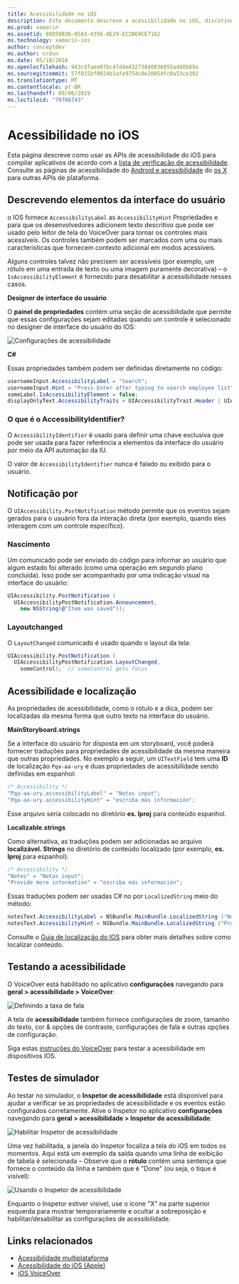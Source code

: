 ```yaml
---
title: Acessibilidade no iOS
description: Este documento descreve a acessibilidade no iOS, discutindo várias propriedades e recursos que podem ser usados para tornar seu aplicativo utilizável com o máximo de usuários possível.
ms.prod: xamarin
ms.assetid: 88D59B36-05A3-4356-AE29-EC2B69CE7162
ms.technology: xamarin-ios
author: conceptdev
ms.author: crdun
ms.date: 05/18/2016
ms.openlocfilehash: 943cdfaee07bc4fd4ed3273840036055ad40b89a
ms.sourcegitcommit: 57f815bf0024b1afe9754c0e28054fc0a53ce302
ms.translationtype: MT
ms.contentlocale: pt-BR
ms.lasthandoff: 09/06/2019
ms.locfileid: "70766743"
---
```

# <a name="accessibility-on-ios"></a>Acessibilidade no iOS

Esta página descreve como usar as APIs de acessibilidade do iOS para compilar aplicativos de acordo com a [lista de verificação de acessibilidade](~/cross-platform/app-fundamentals/accessibility.md).
Consulte as páginas de acessibilidade do [Android e acessibilidade](~/android/app-fundamentals/accessibility.md) do [os X](~/mac/app-fundamentals/accessibility.md) para outras APIs de plataforma.

## <a name="describing-ui-elements"></a>Descrevendo elementos da interface do usuário

o IOS fornece `AccessibilityLabel` as `AccessibilityHint` Propriedades e para que os desenvolvedores adicionem texto descritivo que pode ser usado pelo leitor de tela do VoiceOver para tornar os controles mais acessíveis. Os controles também podem ser marcados com uma ou mais características que fornecem contexto adicional em modos acessíveis.

Alguns controles talvez não precisem ser acessíveis (por exemplo, um rótulo em uma entrada de texto ou uma imagem puramente decorativa) – o `IsAccessibilityElement` é fornecido para desabilitar a acessibilidade nesses casos.

**Designer de interface do usuário**

O **painel de propriedades** contém uma seção de acessibilidade que permite que essas configurações sejam editadas quando um controle é selecionado no designer de interface do usuário do IOS:

![](accessibility-images/ios-designer-sml.png "Configurações de acessibilidade")

**C#**

Essas propriedades também podem ser definidas diretamente no código:

```csharp
usernameInput.AccessibilityLabel = "Search";
usernameInput.Hint = "Press Enter after typing to search employee list";
someLabel.IsAccessibilityElement = false;
displayOnlyText.AccessibilityTraits = UIAccessibilityTrait.Header | UIAccessibilityTrait.Selected;
```

### <a name="what-is-accessibilityidentifier"></a>O que é o AccessibilityIdentifier?

O `AccessibilityIdentifier` é usado para definir uma chave exclusiva que pode ser usada para fazer referência a elementos da interface do usuário por meio da API automação da IU.

O valor de `AccessibilityIdentifier` nunca é falado ou exibido para o usuário.

<a name="postnotification" />

## <a name="postnotification"></a>Notificação por

O `UIAccessibility.PostNotification` método permite que os eventos sejam gerados para o usuário fora da interação direta (por exemplo, quando eles interagem com um controle específico).

### <a name="announcement"></a>Nascimento

Um comunicado pode ser enviado do código para informar ao usuário que algum estado foi alterado (como uma operação em segundo plano concluída). Isso pode ser acompanhado por uma indicação visual na interface do usuário:

```csharp
UIAccessibility.PostNotification (
  UIAccessibilityPostNotification.Announcement,
    new NSString(@"Item was saved"));
```

### <a name="layoutchanged"></a>Layoutchanged

O `LayoutChanged` comunicado é usado quando o layout da tela:

```csharp
UIAccessibility.PostNotification (
  UIAccessibilityPostNotification.LayoutChanged,
    someControl);  // someControl gets focus
```

## <a name="accessibility-and-localization"></a>Acessibilidade e localização

As propriedades de acessibilidade, como o rótulo e a dica, podem ser localizadas da mesma forma que outro texto na interface do usuário.

**MainStoryboard.strings**

Se a interface do usuário for disposta em um storyboard, você poderá fornecer traduções para propriedades de acessibilidade da mesma maneira que outras propriedades. No exemplo a seguir, um `UITextField` tem uma **ID** de localização `Pqa-aa-ury` e duas propriedades de acessibilidade sendo definidas em espanhol:

```csharp
/* Accessibility */
"Pqa-aa-ury.accessibilityLabel" = "Notas input";
"Pqa-aa-ury.accessibilityHint" = "escriba más información";
```

Esse arquivo seria colocado no diretório **es. lproj** para conteúdo espanhol.

**Localizable.strings**

Como alternativa, as traduções podem ser adicionadas ao arquivo **localizável. Strings** no diretório de conteúdo localizado (por exemplo, **es. lproj** para espanhol):

```csharp
/* Accessibility */
"Notes" = "Notas input";
"Provide more information" = "escriba más información";
```

Essas traduções podem ser usadas C# no por `LocalizedString` meio do método:

```csharp
notesText.AccessibilityLabel = NSBundle.MainBundle.LocalizedString ("Notes", "");
notesText.AccessibilityHint = NSBundle.MainBundle.LocalizedString ("Provide more information", "");
```

Consulte o [Guia de localização do IOS](~/ios/app-fundamentals/localization/index.md) para obter mais detalhes sobre como localizar conteúdo.

<a name="testing" />

## <a name="testing-accessibility"></a>Testando a acessibilidade

O VoiceOver está habilitado no aplicativo **configurações** navegando para **geral > acessibilidade > VoiceOver**:

![](accessibility-images/settings-sml.png "Definindo a taxa de fala")

A tela de **acessibilidade** também fornece configurações de zoom, tamanho do texto, cor & opções de contraste, configurações de fala e outras opções de configuração.

Siga estas [instruções do VoiceOver](https://developer.apple.com/library/ios/technotes/TestingAccessibilityOfiOSApps/TestAccessibilityonYourDevicewithVoiceOver/TestAccessibilityonYourDevicewithVoiceOver.html) para testar a acessibilidade em dispositivos IOS.

## <a name="simulator-testing"></a>Testes de simulador

Ao testar no simulador, o **Inspetor de acessibilidade** está disponível para ajudar a verificar se as propriedades de acessibilidade e os eventos estão configurados corretamente. Ative o Inspetor no aplicativo **configurações** navegando para **geral > acessibilidade > Inspetor de acessibilidade**:

![](accessibility-images/settings-inspector-sml.png "Habilitar Inspetor de acessibilidade")

Uma vez habilitada, a janela do Inspetor focaliza a tela do iOS em todos os momentos.
Aqui está um exemplo da saída quando uma linha de exibição de tabela é selecionada – Observe que o **rótulo** contém uma sentença que fornece o conteúdo da linha e também que é "Done" (ou seja, o tique é visível):

![](accessibility-images/tableview-a11y-sml.png "Usando o Inspetor de acessibilidade")

Enquanto o Inspetor estiver visível, use o ícone "X" na parte superior esquerda para mostrar temporariamente e ocultar a sobreposição e habilitar/desabilitar as configurações de acessibilidade.

## <a name="related-links"></a>Links relacionados

- [Acessibilidade multiplataforma](~/cross-platform/app-fundamentals/accessibility.md)
- [Acessibilidade do iOS (Apple)](https://developer.apple.com/library/ios/documentation/UserExperience/Conceptual/iPhoneAccessibility/Accessibility_on_iPhone/Accessibility_on_iPhone.html)
- [iOS VoiceOver](http://www.apple.com/accessibility/ios/voiceover/)
